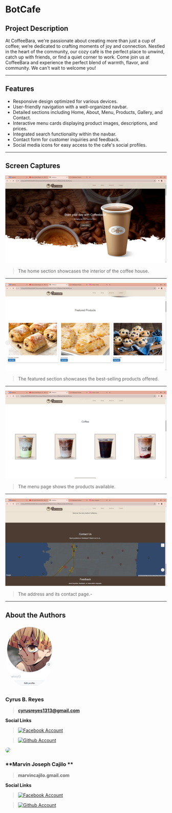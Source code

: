 # BotCafe

## Project Description
At CoffeeBara, we're passionate about creating more than just a cup of coffee; we’re dedicated to crafting moments of joy and connection. Nestled in the heart of the community, our cozy café is the perfect place to unwind, catch up with friends, or find a quiet corner to work. Come join us at CoffeeBara and experience the perfect blend of warmth, flavor, and community. We can't wait to welcome you!


---

## Features
- Responsive design optimized for various devices.
- User-friendly navigation with a well-organized navbar.
- Detailed sections including Home, About, Menu, Products, Gallery, and Contact.
- Interactive menu cards displaying product images, descriptions, and prices.
- Integrated search functionality within the navbar.
- Contact form for customer inquiries and feedback.
- Social media icons for easy access to the cafe's social profiles.

---

## Screen Captures
![Home](screencaps/home.png)
> The home section showcases the interior of the coffee house.

---

![Featured](screencaps/featured.png)
> The featured section showcases the best-selling products offered.

---

![Menu](screencaps/menu.png)
> The menu page shows the products available.

---

![Contact](screencaps/contact.png)
> The address and its contact page.-

---

## About the Authors
<img src="img/cyrus.png" width="150" style="border-radius: 50%;">

### **Cyrus B. Reyes**

> **cyrusreyes1313@gmail.com**

**Social Links**

> [![Facebook Account](https://github.com/gauravghongde/social-icons/blob/master/PNG/White/Facebook_white.png 'Facebook Account')](https://web.facebook.com/cyyyyyycyyyy)

> [![Github Account](https://github.com/gauravghongde/social-icons/blob/master/PNG/White/Github_white.png 'Github Account')](https://github.com/Sukehiro13)


<img src="imgs/marvin.png" width="150" style="border-radius: 50%;">

### **Marvin Joseph Cajilo **

> **marvincajilo.gmail.com**

**Social Links**

> [![Facebook Account](https://github.com/gauravghongde/social-icons/blob/master/PNG/White/Facebook_white.png 'Facebook Account')](https://www.facebook.com/cydricvincent.torillo)

> [![Github Account](https://github.com/gauravghongde/social-icons/blob/master/PNG/White/Github_white.png 'Github Account')](https://github.com/ImPresence2001)